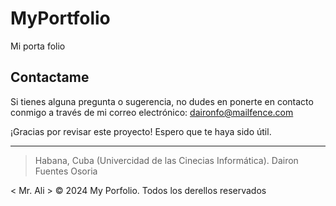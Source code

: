 # MyPortfolio
 Mi porta folio

 ## Contactame
 Si tienes alguna pregunta o sugerencia, no dudes en ponerte en contacto conmigo a través de mi correo electrónico:  daironfo@mailfence.com

¡Gracias por revisar este proyecto! Espero que te haya sido útil.

------------
> Habana, Cuba (Univercidad de las Cinecias Informática).
> Dairon Fuentes Osoria

< Mr. Ali > © 2024 My Porfolio.
Todos los derellos reservados
